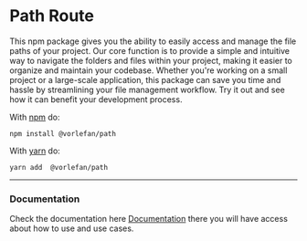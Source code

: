 # Path Route

This npm package gives you the ability to easily access and manage the file paths of your project. Our core function is to provide a simple and intuitive way to navigate the folders and files within your project, making it easier to organize and maintain your codebase. Whether you're working on a small project or a large-scale application, this package can save you time and hassle by streamlining your file management workflow. Try it out and see how it can benefit your development process.

With [npm](https://npmjs.org) do:

```
npm install @vorlefan/path
```

With [yarn](https://yarnpkg.com/en/) do:

```
yarn add  @vorlefan/path
```

<hr>

### Documentation

Check the documentation here [Documentation](https://path.vorlefan.com/) there you will have access about how to use and use cases.
